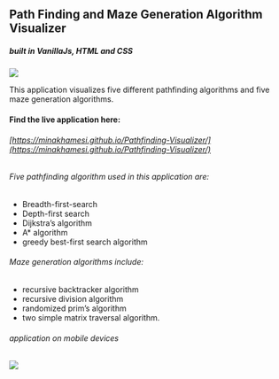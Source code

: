 ## Path Finding and Maze Generation Algorithm Visualizer

 ##### built in VanillaJs, HTML and CSS

![](PathF.gif)

This application visualizes five different pathfinding algorithms and five maze generation algorithms. 

#### Find the live application here:
 ######  [https://minakhamesi.github.io/Pathfinding-Visualizer/](https://minakhamesi.github.io/Pathfinding-Visualizer/)

###### Five pathfinding algorithm used in this application are:
*   Breadth-first-search
*  Depth-first search
*  Dijkstra’s algorithm
*   A* algorithm
*  greedy best-first search algorithm

###### Maze generation algorithms include:
*   recursive backtracker algorithm
*  recursive division algorithm
*  randomized prim’s algorithm
*  two simple matrix traversal algorithm.


###### application on mobile devices
![](mobile.gif)








